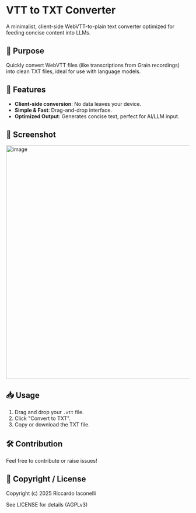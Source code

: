 # VTT to TXT Converter

A minimalist, client-side WebVTT-to-plain text converter optimized for feeding concise content into LLMs.

## 🎯 Purpose
Quickly convert WebVTT files (like transcriptions from Grain recordings) into clean TXT files, ideal for use with language models.

## 🚀 Features
- **Client-side conversion**: No data leaves your device.
- **Simple & Fast**: Drag-and-drop interface.
- **Optimized Output**: Generates concise text, perfect for AI/LLM input.

## 📸 Screenshot
<img width="639" alt="image" src="https://github.com/user-attachments/assets/674d538f-f25c-4d9d-aaf8-0899e9bc6ffb" />

## 📥 Usage
1. Drag and drop your `.vtt` file.
2. Click "Convert to TXT".
3. Copy or download the TXT file.

## 🛠 Contribution
Feel free to contribute or raise issues!

## 📜 Copyright / License
Copyright (c) 2025 Riccardo Iaconelli

See LICENSE for details (AGPLv3)

